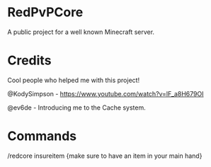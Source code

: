 # RedPvPCore
A public project for a well known Minecraft server.

# Credits
Cool people who helped me with this project!

@KodySimpson - https://www.youtube.com/watch?v=lF_a8H679OI

@ev6de - Introducing me to the Cache system.

# Commands
/redcore insureitem {make sure to have an item in your main hand}
